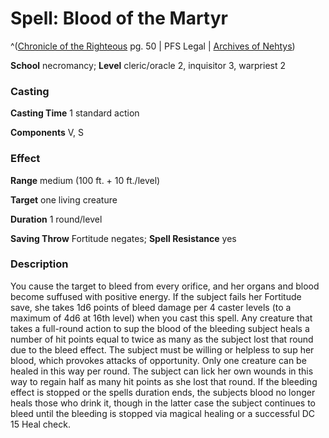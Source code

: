 # Spell: Blood of the Martyr

^([Chronicle of the Righteous][ss-blood-of-the-martyr] pg. 50 | PFS Legal | [Archives of Nehtys][sn-blood-of-the-martyr])

**School** necromancy; **Level** cleric/oracle 2, inquisitor 3, warpriest 2

### Casting

**Casting Time** 1 standard action   

**Components** V, S 

### Effect

**Range** medium (100 ft. + 10 ft./level)  

**Target** one living creature  

**Duration** 1 round/level   

**Saving Throw** Fortitude negates; **Spell Resistance** yes 

### Description

You cause the target to bleed from every orifice, and her organs and blood become suffused with positive energy. If the subject fails her Fortitude save, she takes 1d6 points of bleed damage per 4 caster levels (to a maximum of 4d6 at 16th level) when you cast this spell. Any creature that takes a full-round action to sup the blood of the bleeding subject heals a number of hit points equal to twice as many as the subject lost that round due to the bleed effect. The subject must be willing or helpless to sup her blood, which provokes attacks of opportunity. Only one creature can be healed in this way per round. The subject can lick her own wounds in this way to regain half as many hit points as she lost that round. If the bleeding effect is stopped or the spells duration ends, the subjects blood no longer heals those who drink it, though in the latter case the subject continues to bleed until the bleeding is stopped via magical healing or a successful DC 15 Heal check.

[ss-blood-of-the-martyr]: http://paizo.com/products/btpy8xe9
[sn-blood-of-the-martyr]: http://www.archivesofnethys.com/SpellDisplay.aspx?ItemName=Blood%20of%20the%20Martyr